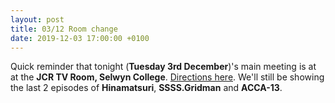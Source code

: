 ```yaml
---
layout: post
title: 03/12 Room change
date: 2019-12-03 17:00:00 +0100
---
```

Quick reminder that tonight (**Tuesday 3rd December**)'s main meeting is at at the **JCR TV Room, Selwyn College**. [Directions here](assets/images/posts/selwyn-jcr-tv-room.png). We'll still be showing the last 2 episodes of **Hinamatsuri**, **SSSS.Gridman** and **ACCA-13**.